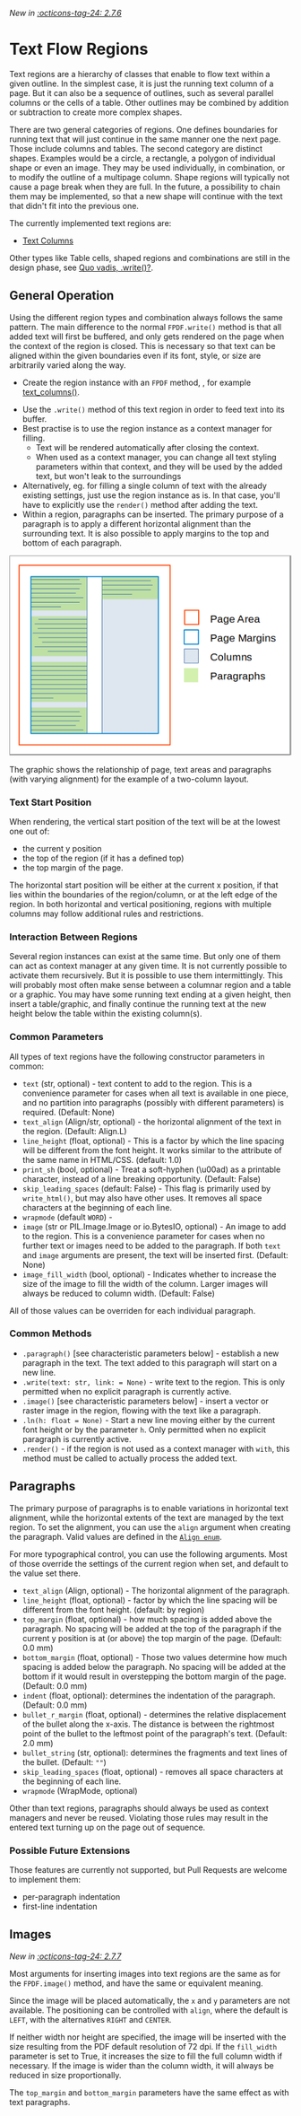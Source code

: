 _New in [:octicons-tag-24: 2.7.6](https://github.com/py-pdf/fpdf2/blob/master/CHANGELOG.md)_

# Text Flow Regions #
Text regions are a hierarchy of classes that enable to flow text within a given outline. In the simplest case, it is just the running text column of a page. But it can also be a sequence of outlines, such as several parallel columns or the cells of a table. Other outlines may be combined by addition or subtraction to create more complex shapes.

There are two general categories of regions. One defines boundaries for running text that will just continue in the same manner one the next page. Those include columns and tables. The second category are distinct shapes. Examples would be a circle, a rectangle, a polygon of individual shape or even an image. They may be used individually, in combination, or to modify the outline of a multipage column. Shape regions will typically not cause a page break when they are full. In the future, a possibility to chain them may be implemented, so that a new shape will continue with the text that didn't fit into the previous one.

The currently implemented text regions are:
* [Text Columns](TextColumns.html)

Other types like Table cells, shaped regions and combinations are still in the design phase, see [Quo vadis, .write()?](https://github.com/py-pdf/fpdf2/discussions/339).


## General Operation ##
Using the different region types and combination always follows the same pattern. The main difference to the normal `FPDF.write()` method is that all added text will first be buffered, and only gets rendered on the page when the context of the region is closed. This is necessary so that text can be aligned within the given boundaries even if its font, style, or size are arbitrarily varied along the way.

* Create the region instance with an `FPDF` method, , for example [text_columns()](https://py-pdf.github.io/fpdf2/fpdf/fpdf.html#fpdf.fpdf.text_columns).
<!--
* future: (_If desired, add or subtract other shapes from it (with geometric regions)_).
-->
* Use the `.write()` method of this text region in order to feed text into its buffer.
* Best practise is to use the region instance as a context manager for filling.
    * Text will be rendered automatically after closing the context.
    * When used as a context manager, you can change all text styling parameters within that context, and they will be used by the added text, but won't leak to the surroundings
* Alternatively, eg. for filling a single column of text with the already existing settings, just use the region instance as is. In that case, you'll have to explicitly use the `render()` method after adding the text.
* Within a region, paragraphs can be inserted. The primary purpose of a paragraph is to apply a different horizontal alignment than the surrounding text. It is also possible to apply margins to the top and bottom of each paragraph.

![](tcols-paragraphs.png)

The graphic shows the relationship of page, text areas and paragraphs (with varying alignment) for the example of a two-column layout.


### Text Start Position ###
When rendering, the vertical start position of the text will be at the lowest one out of:
* the current y position
* the top of the region (if it has a defined top)
* the top margin of the page.

The horizontal start position will be either at the current x position, if that lies within the boundaries of the region/column, or at the left edge of the region.
In both horizontal and vertical positioning, regions with multiple columns may follow additional rules and restrictions.


### Interaction Between Regions ###
Several region instances can exist at the same time. But only one of them can act as context manager at any given time. It is not currently possible to activate them recursively. But it is possible to use them intermittingly. This will probably most often make sense between a columnar region and a table or a graphic. You may have some running text ending at a given height, then insert a table/graphic, and finally continue the running text at the new height below the table within the existing column(s).


### Common Parameters ###
All types of text regions have the following constructor parameters in common:

* `text` (str, optional) - text content to add to the region. This is a convenience parameter for cases when all text is available in one piece, and no partition into paragraphs (possibly with different parameters) is required. (Default: None)
* `text_align` (Align/str, optional) - the horizontal alignment of the text in the region. (Default: Align.L)
* `line_height` (float, optional) - This is a factor by which the line spacing will be different from the font height. It works similar to the attribute of the same name in HTML/CSS. (default: 1.0)
* `print_sh` (bool, optional) - Treat a soft-hyphen (\\u00ad) as a printable character, instead of a line breaking opportunity. (Default: False)
* `skip_leading_spaces` (default: False) - This flag is primarily used by `write_html()`, but may also have other uses. It removes all space characters at the beginning of each line.
* `wrapmode` (default `WORD`) -
* `image` (str or PIL.Image.Image or io.BytesIO, optional) - An image to add to the region. This is a convenience parameter for cases when no further text or images need to be added to the paragraph. If both `text` and `image` arguments are present, the text will be inserted first. (Default: None)
* `image_fill_width` (bool, optional) - Indicates whether to increase the size of the image to fill the width of the column. Larger images will always be reduced to column width. (Default: False)

All of those values can be overriden for each individual paragraph.


### Common Methods ###
* `.paragraph()` [see characteristic parameters below] - establish a new paragraph in the text. The text added to this paragraph will start on a new line.
* `.write(text: str, link: = None)` - write text to the region. This is only permitted when no explicit paragraph is currently active.
* `.image()` [see characteristic parameters below] - insert a vector or raster image in the region, flowing with the text like a paragraph.
* `.ln(h: float = None)` - Start a new line moving either by the current font height or by the parameter `h`. Only permitted when no explicit paragraph is currently active.
* `.render()` - if the region is not used as a context manager with `with`, this method must be called to actually process the added text.


## Paragraphs ##
The primary purpose of paragraphs is to enable variations in horizontal text alignment, while the horizontal extents of the text are managed by the text region. To set the alignment, you can use the `align` argument when creating the paragraph. Valid values are defined in the [`Align enum`](https://py-pdf.github.io/fpdf2/fpdf/enums.html#fpdf.enums.Align).

For more typographical control, you can use the following arguments. Most of those override the settings of the current region when set, and default to the value set there.

* `text_align` (Align, optional) - The horizontal alignment of the paragraph.
* `line_height` (float, optional) - factor by which the line spacing will be different from the font height. (default: by region)
* `top_margin` (float, optional) -  how much spacing is added above the paragraph. No spacing will be added at the top of the paragraph if the current y position is at (or above) the top margin of the page. (Default: 0.0 mm)
* `bottom_margin` (float, optional) - Those two values determine how much spacing is added below the paragraph. No spacing will be added at the bottom if it would result in overstepping the bottom margin of the page. (Default: 0.0 mm)
* `indent` (float, optional): determines the indentation of the paragraph. (Default: 0.0 mm)
* `bullet_r_margin` (float, optional) - determines the relative displacement of the bullet along the x-axis. The distance is between the rightmost point of the bullet to the leftmost point of the paragraph's text. (Default: 2.0 mm)
* `bullet_string` (str, optional): determines the fragments and text lines of the bullet. (Default: `""`)
* `skip_leading_spaces` (float, optional) - removes all space characters at the beginning of each line.
* `wrapmode` (WrapMode, optional)

Other than text regions, paragraphs should always be used as context managers and never be reused. Violating those rules may result in the entered text turning up on the page out of sequence.


### Possible Future Extensions ###
Those features are currently not supported, but Pull Requests are welcome to implement them:

* per-paragraph indentation
* first-line indentation


## Images ##
_New in [:octicons-tag-24: 2.7.7](https://github.com/py-pdf/fpdf2/blob/master/CHANGELOG.md)_

Most arguments for inserting images into text regions are the same as for the `FPDF.image()` method, and have the same or equivalent meaning.

Since the image will be placed automatically, the `x` and `y` parameters are not available. The positioning can be controlled with `align`, where the default is `LEFT`, with the alternatives `RIGHT` and `CENTER`.

If neither width nor height are specified, the image will be inserted with the size resulting from the PDF default resolution of 72 dpi. If the `fill_width` parameter is set to True, it increases the size to fill the full column width if necessary. If the image is wider than the column width, it will always be reduced in size proportionally.

The `top_margin` and `bottom_margin` parameters have the same effect as with text paragraphs.

